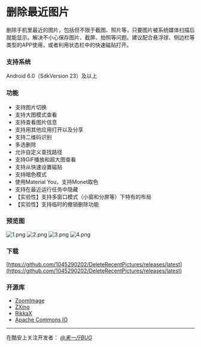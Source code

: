 # 删除最近图片
删除手机里最近的图片，包括但不限于截图、照片等，只要图片被系统媒体扫描后就能显示。解决不小心保存图片、截屏、拍照等问题。建议配合悬浮球、侧边栏等类型的APP使用，或者利用状态栏中的快速磁贴打开。

### 支持系统
Android 6.0（SdkVersion 23）及以上

### 功能
+ 支持图片切换
+ 支持大图模式查看
+ 支持查看图片信息
+ 支持用其他应用打开以及分享
+ 支持二维码识别
+ 多选删除
+ 允许自定义查找路径
+ 支持GIF播放和超大图查看
+ 支持从快速设置磁贴
+ 支持暗色模式
+ 使用Material You，支持Monet取色
+ 支持在最近运行任务中隐藏
+ 【实验性】支持多窗口模式（小窗和分屏等）下特有的布局
+ 【实验性】支持临时的撤销删除功能

### 预览图
![1.png](docs/images/previews/1.png)
![2.png](docs/images/previews/2.png)
![3.png](docs/images/previews/3.png)
![4.png](docs/images/previews/4.png)
 
### 下载
[https://github.com/1045290202/DeleteRecentPictures/releases/latest](https://github.com/1045290202/DeleteRecentPictures/releases/latest)

### 开源库
+ [ZoomImage](https://github.com/panpf/zoomimage)
+ [ZXing](https://github.com/zxing/zxing)
+ [RikkaX](https://github.com/RikkaApps/RikkaX)
+ [Apache Commons IO](https://github.com/apache/commons-io)

-------

在酷安上关注开发者： *[@来一斤BUG](https://www.coolapk.com/u/458995)*
